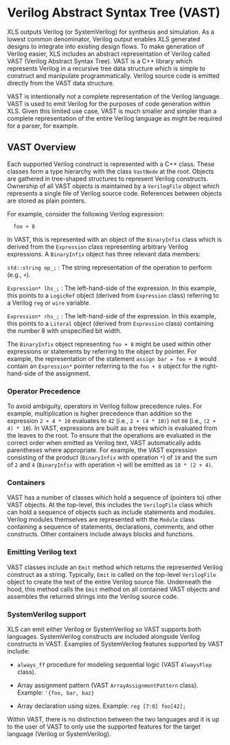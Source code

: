 # Verilog Abstract Syntax Tree (VAST)

XLS outputs Verilog (or SystemVerilog) for synthesis and simulation. As a lowest
common denominator, Verilog output enables XLS generated designs to integrate
into existing design flows. To make generation of Verilog easier, XLS includes
an abstract representation of Verilog called VAST (Verilog Abstract Syntax
Tree). VAST is a C++ library which represents Verilog in a recursive tree data
structure which is simple to construct and manipulate programmatically. Verilog
source code is emitted directly from the VAST data structure.

VAST is intentionally not a complete representation of the Verilog language.
VAST is used to emit Verilog for the purposes of code generation within XLS.
Given this limited use case, VAST is much smaller and simpler than a complete
representation of the entire Verilog language as might be required for a parser,
for example.

## VAST Overview

Each supported Verilog construct is represented with a C++ class. These classes
form a type hierarchy with the class `VastNode` at the root. Objects are
gathered in tree-shaped structures to represent Verilog constructs. Ownership of
all VAST objects is maintained by a `VerilogFile` object which represents a
single file of Verilog source code. References between objects are stored as
plain pointers.

For example, consider the following Verilog expression:

```
  foo + 8
```

In VAST, this is represented with an object of the `BinaryInfix` class which is
derived from the `Expression` class representing arbitrary Verilog expressions.
A `BinaryInfix` object has three relevant data members:

`std::string op_;`
:   The string representation of the operation to perform (e.g., `+`).

`Expression* lhs_;`
:   The left-hand-side of the expression. In this example, this points to a
    `LogicRef` object (derived from `Expression` class) referring to a Verilog
    `reg` or `wire` variable.

`Expression* rhs_;`
:   The left-hand-side of the expression. In this example, this points to a
    `Literal` object (derived from `Expression` class) containing the number 8
    with unspecified bit width.

The `BinaryInfix` object representing `foo + 8` might be used within other
expressions or statements by referring to the object by pointer. For example,
the representation of the statement `assign bar = foo + 8` would contain an
`Expression*` pointer referring to the `foo + 8` object for the right-hand-side
of the assignment.

### Operator Precedence

To avoid ambiguity, operators in Verilog follow precedence rules. For example,
multiplication is higher precedence than addition so the expression `2 + 4 * 10`
evaluates to `42` (i.e., `2 + (4 * 10)`) not `60` (i.e., `(2 + 4) * 10`). In
VAST, expressions are built as a trees which is evaluated from the leaves to the
root. To ensure that the operations are evaluated in the correct order when
emitted as Verilog text, VAST automatically adds parentheses where appropriate.
For example, the VAST expression consisting of the product (`BinaryInfix` with
operation `*`) of `10` and the sum of `2` and `4` (`BinaryInfix` with operation
`+`) will be emitted as `10 * (2 + 4)`.

### Containers

VAST has a number of classes which hold a sequence of (pointers to) other VAST
objects. At the top-level, this includes the `VerilogFile` class which can hold
a sequence of objects such as include statements and modules. Verilog modules
themselves are represented with the `Module` class containing a sequence of
statements, declarations, comments, and other constructs. Other containers
include always blocks and functions.

### Emitting Verilog text

VAST classes include an `Emit` method which returns the represented Verilog
construct as a string. Typically, `Emit` is called on the top-level
`VerilogFile` object to create the text of the entire Verilog source file.
Underneath the hood, this method calls the `Emit` method on all contained VAST
objects and assembles the returned strings into the Verilog source code.

### SystemVerilog support

XLS can emit either Verilog or SystemVerilog so VAST supports both languages.
SystemVerilog constructs are included alongside Verilog constructs in VAST.
Examples of SystemVerilog features supported by VAST include:

*   `always_ff` procedure for modeling sequential logic (VAST `AlwaysFlop`
    class).

*   Array assignment pattern (VAST `ArrayAssignmentPattern` class). Example:
    `'{foo, bar, baz}`

*   Array declaration using sizes. Example: `reg [7:0] foo[42];`

Within VAST, there is no distinction between the two languages and it is up to
the user of VAST to only use the supported features for the target language
(Verilog or SystemVerilog).
